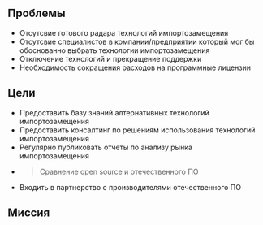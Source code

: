 ## Проблемы

- Отсутсвие готового радара технологий импортозамещения
- Отсутсвие специалистов в компании/предприятии который мог бы обоснованно выбрать технологии импортозамещения
- Отключение технологий и прекращение поддержки
- Необходимость сокращения расходов на программные лицензии

## Цели

- Предоставить базу знаний алтернативных технологий импортозамещения
- Предоставить консалтинг по решениям использования технологий импортозамещения
- Регулярно публиковать отчеты по анализу рынка импортозамещения
- > Сравнение open source и отечественного ПО
- Входить в партнерство с производителями отечественного ПО

## Миссия
